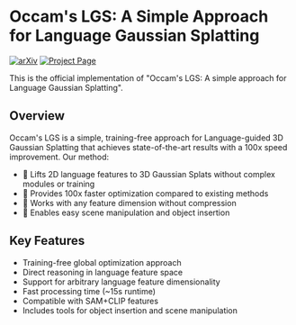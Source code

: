 # Occam's LGS: A Simple Approach for Language Gaussian Splatting

[![arXiv](https://img.shields.io/badge/arXiv-xxxx.xxxxx-b31b1b.svg)]()
[![Project Page](https://img.shields.io/badge/Project-Page-blue)]()

This is the official implementation of "Occam's LGS: A simple approach for Language Gaussian Splatting".

## Overview

Occam's LGS is a simple, training-free approach for Language-guided 3D Gaussian Splatting that achieves state-of-the-art results with a 100x speed improvement. Our method:

- 🎯 Lifts 2D language features to 3D Gaussian Splats without complex modules or training
- 🚀 Provides 100x faster optimization compared to existing methods  
- 🧩 Works with any feature dimension without compression
- 🎨 Enables easy scene manipulation and object insertion

## Key Features

- Training-free global optimization approach
- Direct reasoning in language feature space
- Support for arbitrary language feature dimensionality  
- Fast processing time (~15s runtime)
- Compatible with SAM+CLIP features
- Includes tools for object insertion and scene manipulation